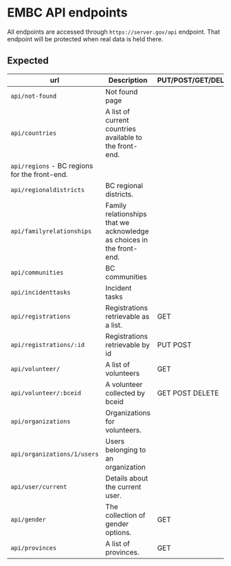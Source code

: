 # EMBC API endpoints

All endpoints are accessed through `https://server.gov/api` endpoint. That endpoint will be protected when real data is held there.



## Expected

url | Description | PUT/POST/GET/DELETE | status
-|-|-|-
`api/not-found` | Not found page  | |
`api/countries` | A list of current countries available to the front-end. | |
`api/regions` - BC regions for the front-end. | |
`api/regionaldistricts` | BC regional districts. | |
`api/familyrelationships` | Family relationships that we acknowledge as choices in the front-end. | |
`api/communities` | BC communities | |
`api/incidenttasks` | Incident tasks | |
`api/registrations` | Registrations retrievable as a list. | GET | Works
`api/registrations/:id` | Registrations retrievable by id | PUT POST |
`api/volunteer/` | A list of volunteers | GET | need api endpoint
`api/volunteer/:bceid` | A volunteer collected by bceid | GET POST DELETE | 
`api/organizations` | Organizations for volunteers. | |
`api/organizations/1/users` | Users belonging to an organization | | 
`api/user/current` | Details about the current user. |  |
`api/gender` | The collection of gender options. | GET | In discussion
`api/provinces` | A list of provinces. | GET | In discussion